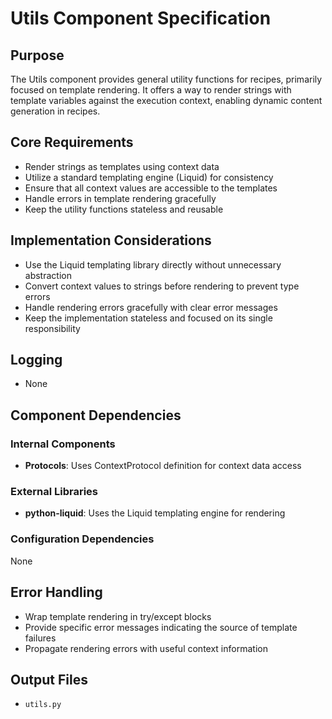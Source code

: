 # Utils Component Specification

## Purpose

The Utils component provides general utility functions for recipes, primarily focused on template rendering. It offers a way to render strings with template variables against the execution context, enabling dynamic content generation in recipes.

## Core Requirements

- Render strings as templates using context data
- Utilize a standard templating engine (Liquid) for consistency
- Ensure that all context values are accessible to the templates
- Handle errors in template rendering gracefully
- Keep the utility functions stateless and reusable

## Implementation Considerations

- Use the Liquid templating library directly without unnecessary abstraction
- Convert context values to strings before rendering to prevent type errors
- Handle rendering errors gracefully with clear error messages
- Keep the implementation stateless and focused on its single responsibility

## Logging

- None

## Component Dependencies

### Internal Components

- **Protocols**: Uses ContextProtocol definition for context data access

### External Libraries

- **python-liquid**: Uses the Liquid templating engine for rendering

### Configuration Dependencies

None

## Error Handling

- Wrap template rendering in try/except blocks
- Provide specific error messages indicating the source of template failures
- Propagate rendering errors with useful context information

## Output Files

- `utils.py`
